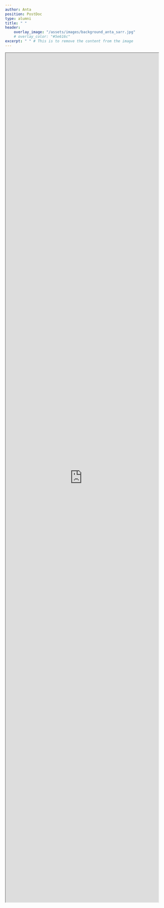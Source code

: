 ```yaml
---
author: Anta
position: PostDoc
type: alumni
title: " "
header:
    overlay_image: "/assets/images/background_anta_sarr.jpg"
    # overlay_color: "#5e616c"
excerpt: " " # This is to remove the content from the image
---
```


<style> .page { padding-right: 0px; } </style>

<iframe src="https://antac-sarr.github.io" style="width:100%; height:70vh;"></iframe>
